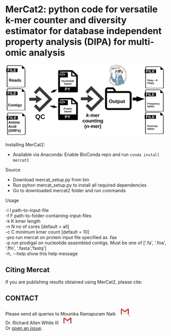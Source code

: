MerCat2: python code for versatile k-mer counter and diversity estimator for database independent property analysis (DIPA) for multi-omic analysis
================================================

![GitHub Logo](doc/mercat_workflow.jpg)

  
Installing MerCat2: 
 - Available via Anaconda: Enable BioConda repo and run `conda install mercat2`  <br/>

Source
 - Download mercat_setup.py from bin  <br/>
 - Run pyhon mercat_setup.py to install all required dependencies  <br/>
 - Go to downloaded mercat2 folder and run commands <br/>

Usage <br/>

  -i I path-to-input-file <br/>
  -f F path-to-folder-containing-input-files <br/>
  -k K kmer length<br/>
  -n N no of cores [default = all]<br/>
  -c C minimum kmer count [default = 10]<br/>
  -pro run mercat on protein input file specified as .faa<br/>
  -p run prodigal on nucleotide assembled contigs. Must be one of ['.fa', '.fna', '.ffn', '.fasta','fastq']<br/>
  -h, --help show this help message<br/>

 
  
Citing Mercat
-------------
If you are publishing results obtained using MerCat2, please cite:



CONTACT
-------

Please send all queries to Mounika Ramapuram Naik &nbsp;&nbsp;      <a href="mailto:mramapur@uncc.edu?"><img src="doc/gmail.png" style="width:25px;height:25px"/>    </a> &nbsp; &nbsp;  <br /> 
Dr. Richard Allen White III &nbsp;&nbsp;   <a href="mailto:rwhit101@uncc.edu?"><img src="doc/gmail.png" style="width:25px;height:25px"/>      </a>
 <br />
Or [open an issue](https://github.com/raw-lab/cerberus/issues).


